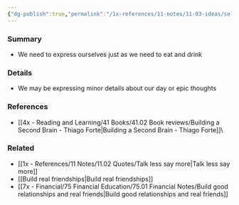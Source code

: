 ```yaml
---
{"dg-publish":true,"permalink":"/1x-references/11-notes/11-03-ideas/self-expression-is-a-vital-human-need/","title":"Self-expression is a vital human need","created":"2023-09-16T13:03:32.582+03:00","updated":"2024-02-14T20:18:24.401+03:00"}
---
```



### Summary
- We need to express ourselves just as we need to eat and drink

### Details
- We may be expressing minor details about our day or epic thoughts

### References
- [[4x - Reading and Learning/41 Books/41.02 Book reviews/Building a Second Brain - Thiago Forte\|Building a Second Brain - Thiago Forte]]\

### Related
- [[1x - References/11 Notes/11.02 Quotes/Talk less say more\|Talk less say more]]
- [[Build real friendships\|Build real friendships]]
- [[7x - Financial/75 Financial Education/75.01 Financial Notes/Build good relationships and real friends\|Build good relationships and real friends]]
